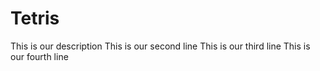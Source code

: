 # Tetris
This is our description
This is our second line
This is our third line
This is our fourth line